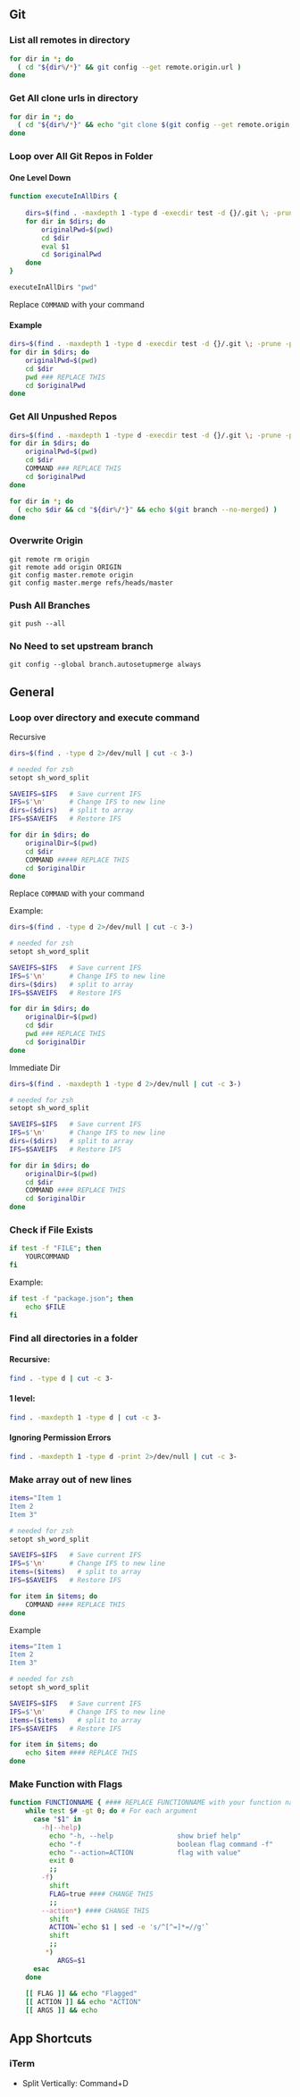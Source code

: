 ## Git
### List all remotes in directory
```bash
for dir in *; do
  ( cd "${dir%/*}" && git config --get remote.origin.url )
done
```

### Get All clone urls in directory
```bash
for dir in *; do
  ( cd "${dir%/*}" && echo "git clone $(git config --get remote.origin.url)" )
done
```

### Loop over All Git Repos in Folder

#### One Level Down
```bash
function executeInAllDirs {
    
	dirs=$(find . -maxdepth 1 -type d -execdir test -d {}/.git \; -prune -print 2>/dev/null)
	for dir in $dirs; do
		originalPwd=$(pwd)
		cd $dir
		eval $1
		cd $originalPwd
	done
}

executeInAllDirs "pwd"

```
Replace `COMMAND` with your command

#### Example
```bash
dirs=$(find . -maxdepth 1 -type d -execdir test -d {}/.git \; -prune -print 2>/dev/null)
for dir in $dirs; do
	originalPwd=$(pwd)
	cd $dir
	pwd ### REPLACE THIS
	cd $originalPwd
done
```

### Get All Unpushed Repos
```bash
dirs=$(find . -maxdepth 1 -type d -execdir test -d {}/.git \; -prune -print 2>/dev/null)
for dir in $dirs; do
	originalPwd=$(pwd)
	cd $dir
	COMMAND ### REPLACE THIS
	cd $originalPwd
done
```
```bash
for dir in *; do
  ( echo $dir && cd "${dir%/*}" && echo $(git branch --no-merged) )
done
```

### Overwrite Origin
```
git remote rm origin
git remote add origin ORIGIN
git config master.remote origin
git config master.merge refs/heads/master
```

### Push All Branches
```
git push --all
```

### No Need to set upstream branch
```
git config --global branch.autosetupmerge always
```

## General
### Loop over directory and execute command
Recursive
```bash
dirs=$(find . -type d 2>/dev/null | cut -c 3-)

# needed for zsh
setopt sh_word_split

SAVEIFS=$IFS   # Save current IFS
IFS=$'\n'      # Change IFS to new line
dirs=($dirs)   # split to array
IFS=$SAVEIFS   # Restore IFS

for dir in $dirs; do
	originalDir=$(pwd)
	cd $dir
	COMMAND ##### REPLACE THIS
	cd $originalDir
done
```

Replace `COMMAND` with your command

Example:
```bash
dirs=$(find . -type d 2>/dev/null | cut -c 3-)

# needed for zsh
setopt sh_word_split

SAVEIFS=$IFS   # Save current IFS
IFS=$'\n'      # Change IFS to new line
dirs=($dirs)   # split to array
IFS=$SAVEIFS   # Restore IFS

for dir in $dirs; do
	originalDir=$(pwd)
	cd $dir
	pwd ### REPLACE THIS
	cd $originalDir
done
```

Immediate Dir
```bash
dirs=$(find . -maxdepth 1 -type d 2>/dev/null | cut -c 3-)

# needed for zsh
setopt sh_word_split

SAVEIFS=$IFS   # Save current IFS
IFS=$'\n'      # Change IFS to new line
dirs=($dirs)   # split to array
IFS=$SAVEIFS   # Restore IFS

for dir in $dirs; do
	originalDir=$(pwd)
	cd $dir
	COMMAND #### REPLACE THIS
	cd $originalDir
done
```

### Check if File Exists
```bash
if test -f "FILE"; then
    YOURCOMMAND
fi
```

Example:
```bash
if test -f "package.json"; then
    echo $FILE
fi
```

### Find all directories in a folder
#### Recursive:
```bash
find . -type d | cut -c 3-
```

#### 1 level:
```bash
find . -maxdepth 1 -type d | cut -c 3-
```

#### Ignoring Permission Errors
```bash
find . -maxdepth 1 -type d -print 2>/dev/null | cut -c 3-
```

### Make array out of new lines
```bash
items="Item 1
Item 2
Item 3"

# needed for zsh
setopt sh_word_split

SAVEIFS=$IFS   # Save current IFS
IFS=$'\n'      # Change IFS to new line
items=($items)   # split to array
IFS=$SAVEIFS   # Restore IFS

for item in $items; do
	COMMAND #### REPLACE THIS
done
```

Example
```bash
items="Item 1
Item 2
Item 3"

# needed for zsh
setopt sh_word_split

SAVEIFS=$IFS   # Save current IFS
IFS=$'\n'      # Change IFS to new line
items=($items)   # split to array
IFS=$SAVEIFS   # Restore IFS

for item in $items; do
	echo $item #### REPLACE THIS
done
```

### Make Function with Flags
```bash
function FUNCTIONNAME { #### REPLACE FUNCTIONNAME with your function name
	while test $# -gt 0; do # For each argument
	  case "$1" in
	    -h|--help)
	      echo "-h, --help                show brief help"
	      echo "-f					      boolean flag command -f"
		  echo "--action=ACTION			  flag with value"
	      exit 0
	      ;;
	    -f)
	      shift
	      FLAG=true #### CHANGE THIS
	      ;;
	    --action*) #### CHANGE THIS
		  shift
	      ACTION=`echo $1 | sed -e 's/^[^=]*=//g'`
	      shift
	      ;;
	     *)
		    ARGS=$1
	  esac
	done
	
	[[ FLAG ]] && echo "Flagged"
	[[ ACTION ]] && echo "ACTION"
	[[ ARGS ]] && echo
```

## App Shortcuts
### iTerm
- Split Vertically: Command+D
<!--stackedit_data:
eyJoaXN0b3J5IjpbLTEzNDk5Njg1NzMsMTMyNzUzNDEyMywxOD
kzODg3OTA0LC0xNzIwMjEwNjMxLC01NTcyOTcyMDUsLTUzMzcy
NzA1NywtMTczNzAzMjY4OCw5NTg3NzY4MzgsMTMxMTQzMjQ2NV
19
-->